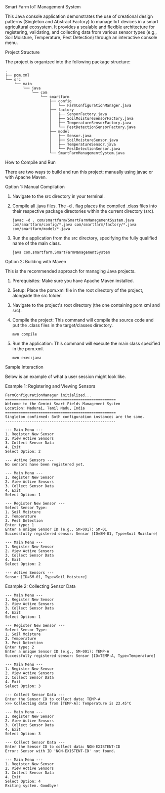 <DOCUMENT filename="README.markdown">
Smart Farm IoT Management System

This Java console application demonstrates the use of creational design patterns (Singleton and Abstract Factory) to manage IoT devices in a smart agricultural ecosystem. It provides a scalable and flexible architecture for registering, validating, and collecting data from various sensor types (e.g., Soil Moisture, Temperature, Pest Detection) through an interactive console menu.

Project Structure

The project is organized into the following package structure:

```
.
├── pom.xml
└── src
    └── main
        └── java
            └── com
                └── smartfarm
                    ├── config
                    │   └── FarmConfigurationManager.java
                    ├── factory
                    │   ├── SensorFactory.java
                    │   ├── SoilMoistureSensorFactory.java
                    │   ├── TemperatureSensorFactory.java
                    │   └── PestDetectionSensorFactory.java
                    ├── model
                    │   ├── Sensor.java
                    │   ├── SoilMoistureSensor.java
                    │   ├── TemperatureSensor.java
                    │   └── PestDetectionSensor.java
                    └── SmartFarmManagementSystem.java
```

How to Compile and Run

There are two ways to build and run this project: manually using javac or with Apache Maven.

Option 1: Manual Compilation

1. Navigate to the src directory in your terminal.

2. Compile all .java files. The -d . flag places the compiled .class files into their respective package directories within the current directory (src).

   ```
   javac -d . com/smartfarm/SmartFarmManagementSystem.java com/smartfarm/config/*.java com/smartfarm/factory/*.java com/smartfarm/model/*.java
   ```

3. Run the application from the src directory, specifying the fully qualified name of the main class.

   ```
   java com.smartfarm.SmartFarmManagementSystem
   ```

Option 2: Building with Maven

This is the recommended approach for managing Java projects.

1. Prerequisites: Make sure you have Apache Maven installed.

2. Setup: Place the pom.xml file in the root directory of the project, alongside the src folder.

3. Navigate to the project's root directory (the one containing pom.xml and src).

4. Compile the project: This command will compile the source code and put the .class files in the target/classes directory.

   ```
   mvn compile
   ```

5. Run the application: This command will execute the main class specified in the pom.xml.

   ```
   mvn exec:java
   ```

Sample Interaction

Below is an example of what a user session might look like.

Example 1: Registering and Viewing Sensors

```
FarmConfigurationManager initialized...
==================================================
Welcome to the Gemini Smart Fields Management System
Location: Madurai, Tamil Nadu, India
==================================================
Singleton confirmed: Both configuration instances are the same.
--------------------------------------------------

--- Main Menu ---
1. Register New Sensor
2. View Active Sensors
3. Collect Sensor Data
4. Exit
Select Option: 2

--- Active Sensors ---
No sensors have been registered yet.

--- Main Menu ---
1. Register New Sensor
2. View Active Sensors
3. Collect Sensor Data
4. Exit
Select Option: 1

--- Register New Sensor ---
Select Sensor Type:
1. Soil Moisture
2. Temperature
3. Pest Detection
Enter type: 1
Enter a unique Sensor ID (e.g., SM-001): SM-01
Successfully registered sensor: Sensor [ID=SM-01, Type=Soil Moisture]

--- Main Menu ---
1. Register New Sensor
2. View Active Sensors
3. Collect Sensor Data
4. Exit
Select Option: 2

--- Active Sensors ---
Sensor [ID=SM-01, Type=Soil Moisture]
```

Example 2: Collecting Sensor Data

```
--- Main Menu ---
1. Register New Sensor
2. View Active Sensors
3. Collect Sensor Data
4. Exit
Select Option: 1

--- Register New Sensor ---
Select Sensor Type:
1. Soil Moisture
2. Temperature
3. Pest Detection
Enter type: 2
Enter a unique Sensor ID (e.g., SM-001): TEMP-A
Successfully registered sensor: Sensor [ID=TEMP-A, Type=Temperature]

--- Main Menu ---
1. Register New Sensor
2. View Active Sensors
3. Collect Sensor Data
4. Exit
Select Option: 3

--- Collect Sensor Data ---
Enter the Sensor ID to collect data: TEMP-A
>>> Collecting data from [TEMP-A]: Temperature is 23.45°C

--- Main Menu ---
1. Register New Sensor
2. View Active Sensors
3. Collect Sensor Data
4. Exit
Select Option: 3

--- Collect Sensor Data ---
Enter the Sensor ID to collect data: NON-EXISTENT-ID
Error: Sensor with ID 'NON-EXISTENT-ID' not found.

--- Main Menu ---
1. Register New Sensor
2. View Active Sensors
3. Collect Sensor Data
4. Exit
Select Option: 4
Exiting system. Goodbye!
```

